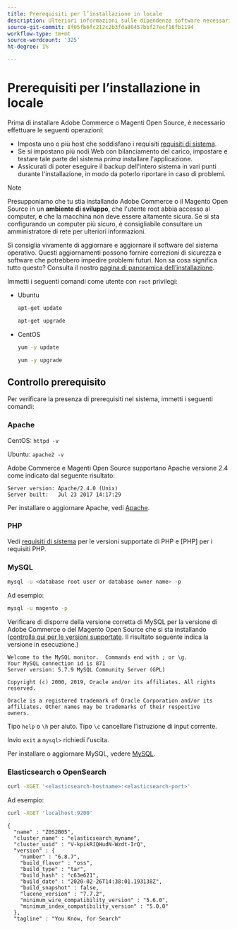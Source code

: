 ```yaml
---
title: Prerequisiti per l’installazione in locale
description: Ulteriori informazioni sulle dipendenze software necessarie per le installazioni on-premise di Adobe Commerce e Magento Open Source.
source-git-commit: 8f05fb6fc212c2b3fda80457bbf27ecf16fb1194
workflow-type: tm+mt
source-wordcount: '325'
ht-degree: 1%

---
```



# Prerequisiti per l’installazione in locale

Prima di installare Adobe Commerce o Magenti Open Source, è necessario effettuare le seguenti operazioni:

* Imposta uno o più host che soddisfano i requisiti [requisiti di sistema](../system-requirements.md).
* Se si impostano più nodi Web con bilanciamento del carico, impostare e testare tale parte del sistema _prima_ installare l&#39;applicazione.
* Assicurati di poter eseguire il backup dell&#39;intero sistema in vari punti durante l&#39;installazione, in modo da poterlo riportare in caso di problemi.

>[!NOTE]
>
>Presupponiamo che tu stia installando Adobe Commerce o il Magento Open Source in un **ambiente di sviluppo**, che l&#39;utente root abbia accesso al computer, **e** che la macchina non deve essere altamente sicura. Se si sta configurando un computer più sicuro, è consigliabile consultare un amministratore di rete per ulteriori informazioni.

Si consiglia vivamente di aggiornare e aggiornare il software del sistema operativo. Questi aggiornamenti possono fornire correzioni di sicurezza e software che potrebbero impedire problemi futuri. Non sa cosa significa tutto questo? Consulta il nostro [pagina di panoramica dell’installazione](../overview.md).

Immetti i seguenti comandi come utente con `root` privilegi:

* Ubuntu

   ```bash
   apt-get update
   ```

   ```bash
   apt-get upgrade
   ```

* CentOS

   ```bash
   yum -y update
   ```

   ```bash
   yum -y upgrade
   ```

## Controllo prerequisito

Per verificare la presenza di prerequisiti nel sistema, immetti i seguenti comandi:

### Apache

CentOS: `httpd -v`

Ubuntu: `apache2 -v`

Adobe Commerce e Magenti Open Source supportano Apache versione 2.4 come indicato dal seguente risultato:

```terminal
Server version: Apache/2.4.0 (Unix)
Server built:   Jul 23 2017 14:17:29
```

Per installare o aggiornare Apache, vedi [Apache](web-server/apache.md).

### PHP

Vedi [requisiti di sistema](../system-requirements.md) per le versioni supportate di PHP e [PHP] per i requisiti PHP.

### MySQL

```bash
mysql -u <database root user or database owner name> -p
```

Ad esempio:

```bash
mysql -u magento -p
```

Verificare di disporre della versione corretta di MySQL per la versione di Adobe Commerce o del Magento Open Source che si sta installando ([controlla qui per le versioni supportate](../system-requirements.md). Il risultato seguente indica la versione in esecuzione.)

```terminal
Welcome to the MySQL monitor.  Commands end with ; or \g.
Your MySQL connection id is 871
Server version: 5.7.9 MySQL Community Server (GPL)

Copyright (c) 2000, 2019, Oracle and/or its affiliates. All rights reserved.

Oracle is a registered trademark of Oracle Corporation and/or its
affiliates. Other names may be trademarks of their respective
owners.
```

Tipo `help` o `\h` per aiuto. Tipo `\c` cancellare l’istruzione di input corrente.

Invio `exit` a `mysql>` richiedi l&#39;uscita.

Per installare o aggiornare MySQL, vedere [MySQL](database/mysql.md).

### Elasticsearch o OpenSearch

```bash
curl -XGET '<elasticsearch-hostname>:<elasticsearch-port>'
```

Ad esempio:

```bash
curl -XGET 'localhost:9200'
```

```terminal
{
  "name" : "Z0S2B05",
  "cluster_name" : "elasticsearch_myname",
  "cluster_uuid" : "V-kpikRJQHudN-Wzdt-IrQ",
  "version" : {
    "number" : "6.8.7",
    "build_flavor" : "oss",
    "build_type" : "tar",
    "build_hash" : "c63e621",
    "build_date" : "2020-02-26T14:38:01.193138Z",
    "build_snapshot" : false,
    "lucene_version" : "7.7.2",
    "minimum_wire_compatibility_version" : "5.6.0",
    "minimum_index_compatibility_version" : "5.0.0"
  },
  "tagline" : "You Know, for Search"
```
